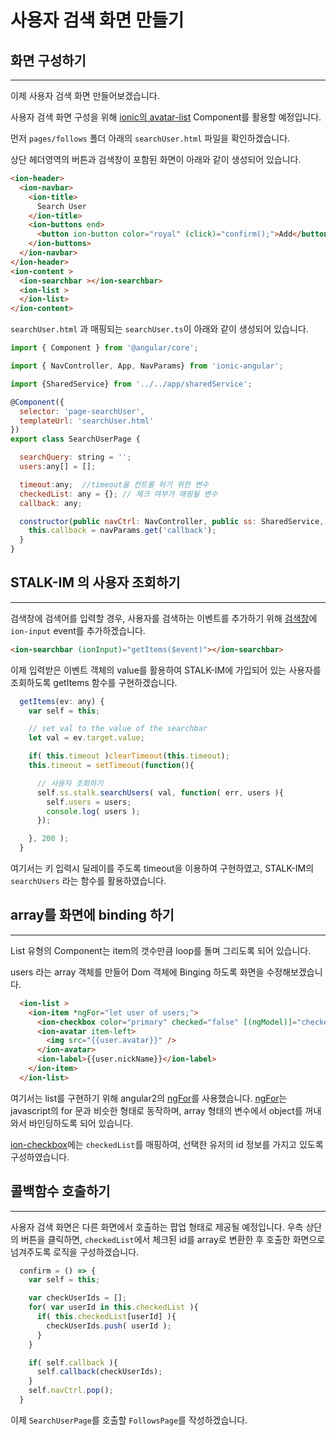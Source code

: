 # 사용자 검색 화면 만들기

## 화면 구성하기
-----------

이제 사용자 검색 화면 만들어보겠습니다.

사용자 검색 화면 구성을 위해 [ionic의 avatar-list](http://ionicframework.com/docs/v2/components/#avatar-list) Component를 활용할 예정입니다.

먼저 `pages/follows` 폴더 아래의 `searchUser.html` 파일을 확인하겠습니다.

상단 헤더영역의 버튼과 검색창이 포함된 화면이 아래와 같이 생성되어 있습니다.

```html
<ion-header>
  <ion-navbar>
    <ion-title>
      Search User
    </ion-title>
    <ion-buttons end>
      <button ion-button color="royal" (click)="confirm();">Add</button>
    </ion-buttons>
  </ion-navbar>
</ion-header>
<ion-content >
  <ion-searchbar ></ion-searchbar>
  <ion-list >
  </ion-list>
</ion-content>
```

`searchUser.html` 과 매핑되는 `searchUser.ts`이 아래와 같이 생성되어 있습니다.

```javascript
import { Component } from '@angular/core';

import { NavController, App, NavParams} from 'ionic-angular';

import {SharedService} from '../../app/sharedService';

@Component({
  selector: 'page-searchUser',
  templateUrl: 'searchUser.html'
})
export class SearchUserPage {

  searchQuery: string = '';
  users:any[] = [];

  timeout:any;  //timeout을 컨트롤 하기 위한 변수
  checkedList: any = {}; // 체크 여부가 매핑될 변수
  callback: any;

  constructor(public navCtrl: NavController, public ss: SharedService, private app:App, private navParam) {
    this.callback = navParams.get('callback');
  }
}
```

## STALK-IM 의 사용자 조회하기
----------
검색창에 검색어를 입력할 경우, 사용자를 검색하는 이벤트를 추가하기 위해 [검색창](http://ionicframework.com/docs/v2/api/components/searchbar/Searchbar/)에 `ion-input` event를 추가하겠습니다.

```html
<ion-searchbar (ionInput)="getItems($event)"></ion-searchbar>
```

이제 입력받은 이벤트 객체의 value를 활용하여 STALK-IM에 가입되어 있는 사용자를 조회하도록 getItems 함수를 구현하겠습니다.

```javascript
  getItems(ev: any) {
    var self = this;

    // set val to the value of the searchbar
    let val = ev.target.value;

    if( this.timeout )clearTimeout(this.timeout);
    this.timeout = setTimeout(function(){

      // 사용자 조회하기
      self.ss.stalk.searchUsers( val, function( err, users ){
        self.users = users;
        console.log( users );
      });

    }, 200 );
  }
```

여기서는 키 입력시 딜레이를 주도록 timeout을 이용하여 구현하였고, STALK-IM의 `searchUsers` 라는 함수를 활용하였습니다.


## array를 화면에 binding 하기
-----------

List 유형의 Component는 item의 갯수만큼 loop를 돌며 그리도록 되어 있습니다.

users 라는 array 객체를 만들어 Dom 객체에 Binging 하도록 화면을 수정해보겠습니다.

```html
  <ion-list >
    <ion-item *ngFor="let user of users;">
      <ion-checkbox color="primary" checked="false" [(ngModel)]="checkedList[user.id]"></ion-checkbox>
      <ion-avatar item-left>
        <img src="{{user.avatar}}" />
      </ion-avatar>
      <ion-label>{{user.nickName}}</ion-label>
    </ion-item>
  </ion-list>
```

여기서는 list를 구현하기 위해 angular2의 [ngFor](https://angular.io/docs/ts/latest/api/common/index/NgFor-directive.html)를 사용했습니다. [ngFor](https://angular.io/docs/ts/latest/api/common/index/NgFor-directive.html)는 javascript의 for 문과 비슷한 형태로 동작하며, array 형태의 변수에서 object를 꺼내와서 바인딩하도록 되어 있습니다.

[ion-checkbox](http://ionicframework.com/docs/v2/api/components/checkbox/Checkbox/)에는 `checkedList`를 매핑하여, 선택한 유저의 id 정보를 가지고 있도록 구성하였습니다.

## 콜백함수 호출하기
-----------
사용자 검색 화면은 다른 화면에서 호출하는 팝업 형태로 제공될 예정입니다.
우측 상단의 버튼을 클릭하면, `checkedList`에서 체크된 id를 array로 변환한 후 호출한 화면으로 넘겨주도록 로직을 구성하겠습니다.


```javascript
  confirm = () => {
    var self = this;

    var checkUserIds = [];
    for( var userId in this.checkedList ){
      if( this.checkedList[userId] ){
        checkUserIds.push( userId );
      }
    }

    if( self.callback ){
      self.callback(checkUserIds);
    }
    self.navCtrl.pop();
  }

```

이제 `SearchUserPage`를 호출할 `FollowsPage`를 작성하겠습니다.
